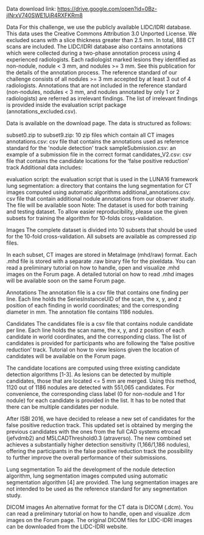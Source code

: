 Data download link:
https://drive.google.com/open?id=0Bz-jINrxV740SWE1UjR4RXFKRm8


Data
For this challenge, we use the publicly available LIDC/IDRI database. This data uses the Creative Commons Attribution 3.0 Unported License. We excluded scans with a slice thickness greater than 2.5 mm. In total, 888 CT scans are included. The LIDC/IDRI database also contains annotations which were collected during a two-phase annotation process using 4 experienced radiologists. Each radiologist marked lesions they identified as non-nodule, nodule < 3 mm, and nodules >= 3 mm. See this publication for the details of the annotation process. The reference standard of our challenge consists of all nodules >= 3 mm accepted by at least 3 out of 4 radiologists. Annotations that are not included in the reference standard (non-nodules, nodules < 3 mm, and nodules annotated by only 1 or 2 radiologists) are referred as irrelevant findings. The list of irrelevant findings is provided inside the evaluation script package (annotations_excluded.csv).

Data is available on the download page. The data is structured as follows:

subset0.zip to subset9.zip: 10 zip files which contain all CT images
annotations.csv: csv file that contains the annotations used as reference standard for the 'nodule detection' track
sampleSubmission.csv: an example of a submission file in the correct format
candidates_V2.csv: csv file that contains the candidate locations for the ‘false positive reduction’ track
Additional data includes:

evaluation script: the evaluation script that is used in the LUNA16 framework
lung segmentation: a directory that contains the lung segmentation for CT images computed using automatic algorithms
additional_annotations.csv: csv file that contain additional nodule annotations from our observer study. The file will be available soon
Note: The dataset is used for both training and testing dataset. To allow easier reproducibility, please use the given subsets for training the algorithm for 10-folds cross-validation.

Images
The complete dataset is divided into 10 subsets that should be used for the 10-fold cross-validation. All subsets are available as compressed zip files.

In each subset, CT images are stored in MetaImage (mhd/raw) format. Each .mhd file is stored with a separate .raw binary file for the pixeldata. You can read a preliminary tutorial on how to handle, open and visualize .mhd images on the Forum page. A detailed tutorial on how to read .mhd images will be available soon on the same Forum page.

Annotations
The annotation file is a csv file that contains one finding per line. Each line holds the SeriesInstanceUID of the scan, the x, y, and z position of each finding in world coordinates; and the corresponding diameter in mm. The annotation file contains 1186 nodules.

Candidates
The candidates file is a csv file that contains nodule candidate per line. Each line holds the scan name, the x, y, and z position of each candidate in world coordinates, and the corresponding class. The list of candidates is provided for participants who are following the ‘false positive reduction’ track. Tutorial on how to view lesions given the location of candidates will be available on the Forum page.

The candidate locations are computed using three existing candidate detection algorithms [1-3]. As lesions can be detected by multiple candidates, those that are located <= 5 mm are merged. Using this method, 1120 out of 1186 nodules are detected with 551,065 candidates. For convenience, the corresponding class label (0 for non-nodule and 1 for nodule) for each candidate is provided in the list. It has to be noted that there can be multiple candidates per nodule.

After ISBI 2016, we have decided to release a new set of candidates for the false positive reduction track. This updated set is obtained by merging the previous candidates with the ones from the full CAD systems etrocad (jefvdmb2) and M5LCADThreshold0.3 (atraverso). The new combined set achieves a substantially higher detection sensitivity (1,166/1,186 nodules), offering the participants in the false positive reduction track the possibility to further improve the overall performance of their submissions.

Lung segmentation
To aid the development of the nodule detection algorithm, lung segmentation images computed using automatic segmentation algorithm [4] are provided. The lung segmentation images are not intended to be used as the reference standard for any segmentation study.

DICOM images
An alternative format for the CT data is DICOM (.dcm). You can read a preliminary tutorial on how to handle, open and visualize .dcm  images on the Forum page. The original DICOM files for LIDC-IDRI images can be downloaded from the LIDC-IDRI website.
